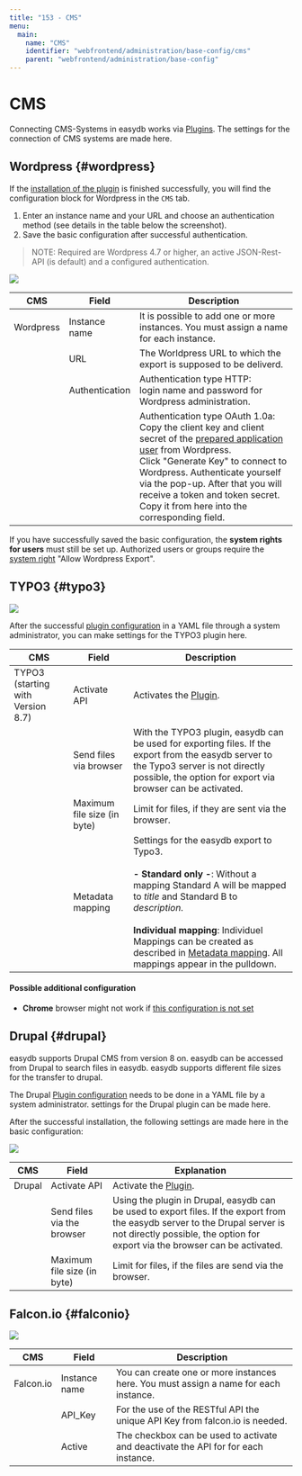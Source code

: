 ```yaml
---
title: "153 - CMS"
menu:
  main:
    name: "CMS"
    identifier: "webfrontend/administration/base-config/cms"
    parent: "webfrontend/administration/base-config"
---
```

# CMS

Connecting CMS-Systems in easydb works via [Plugins](../../../datamanagement/features/plugins). The settings for the connection of CMS systems are made here.


## Wordpress {#wordpress}

If the [installation of the plugin](/en/sysadmin/configuration/easydb-server.yml/plugins/) is finished successfully, you will find the configuration block for Wordpress in the <code class="tab">CMS</code> tab.

1. Enter an instance name and your URL and choose an authentication method (see details in the table below the screenshot).
2. Save the basic configuration after successful authentication.

> NOTE: Required are Wordpress 4.7 or higher, an active JSON-Rest-API (is default) and a configured authentication. 

![](wp_bc_en_en.jpg)

|CMS|Field|Description|
|---|---|---|
|Wordpress|Instance name|It is possible to add one or more instances. You must assign a name for each instance.|
||URL| The Worldpress URL to which the export is supposed to be deliverd.|
||Authentication|Authentication type HTTP: <br> login name and password for Wordpress administration. |
|||Authentication type OAuth 1.0a: <br >Copy the client key and client secret of the [prepared application user](/en/sysadmin/configuration/easydb-server.yml/plugins/) from Wordpress. <br > Click "Generate Key" to connect to Wordpress. Authenticate yourself via the pop-up. After that you will receive a token and token secret. Copy it from here into the corresponding field. |

If you have successfully saved the basic configuration, the **system rights for users** must still be set up. Authorized users or groups require the [system right](/en/webfrontend/rightsmanagement) "Allow Wordpress Export".

## TYPO3 {#typo3}

![](typo3_bc_en_en.jpg)

After the successful [plugin configuration](/en/sysadmin/configuration/easydb-server.yml/plugins/typo3) in a YAML file through a system administrator, you can make settings for the TYPO3 plugin here.

|CMS|Field|Description|
|---|---|---|
|TYPO3 (starting with Version 8.7)|Activate API|Activates the [Plugin](../../../datamanagement/features/plugins). |
||Send files via browser| With the TYPO3 plugin, easydb can be used for exporting files. If the export from the easydb server to the Typo3 server is not directly possible, the option for export via browser can be activated.|
||Maximum file size (in byte)| Limit for files, if they are sent via the browser. |
||Metadata mapping|Settings for the easydb export to Typo3.<br><br>**- Standard only -**: Without a mapping Standard A will be mapped to *title* and Standard B to *description*.<br><br> **Individual mapping**: Individuel Mappings can be created as described in [Metadata mapping](../../profiles). All mappings appear in the pulldown. |

#### Possible additional configuration

- **Chrome** browser might not work if [this configuration is not set](https://github.com/programmfabrik/typo3-easydb-plugin/issues/19#issuecomment-712963109)

## Drupal {#drupal}

easydb supports Drupal CMS from version 8 on. easydb can be accessed from Drupal to search files in easydb. easydb supports different file sizes for the transfer to drupal.

The Drupal [Plugin configuration](/en/sysadmin/configuration/easydb-server.yml/plugins) needs to be done in a YAML file by a system administrator. settings for the Drupal plugin can be made here.

After the successful installation, the following settings are made here in the basic configuration:

![](drupal_bc_en_en.jpg)

|CMS|Field|Explanation|
|---|---|---|
|Drupal|Activate API|Activate the [Plugin](../../../datamanagement/features/plugins). |
||Send files via the browser| Using the plugin in Drupal, easydb can be used to export files. If the export from the easydb server to the Drupal server is not directly possible, the option for export via the browser can be activated.|
||Maximum file size (in byte)| Limit for files, if the files are send via the browser. |

## Falcon.io {#falconio}

![](falconio_bc_en_en.jpg)

|CMS|Field|Description|
|---|---|---|
| Falcon.io | Instance name| You can create one or more instances here. You must assign a name for each instance. |
|| API_Key | For the use of the RESTful API the unique API Key from falcon.io is needed. |
|| Active | The checkbox can be used to activate and deactivate the API for for each instance.|


